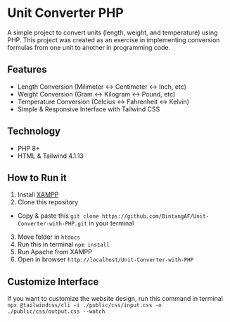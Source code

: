 # Unit Converter PHP
A simple project to convert units (length, weight, and temperature) using PHP.
This project was created as an exercise in implementing conversion formulas from one unit to another in programming code.

## Features
- Length Conversion (Milimeter ↔ Centimeter ↔ Inch, etc)
- Weight Conversion (Gram ↔ Kilogram ↔ Pound, etc)
- Temperature Conversion (Celcius ↔ Fahrenheit ↔ Kelvin)
- Simple & Responsive Interface with Tailwind CSS

## Technology
- PHP 8+
- HTML & Tailwind 4.1.13

## How to Run it
1. Install [XAMPP](https://www.apachefriends.org/download.html)
2. Clone this repository
  - Copy & paste this `git clone https://github.com/BintangAF/Unit-Converter-with-PHP.git` in your terminal
3. Move folder in `htdocs`
4. Run this in terminal `npm install`
5. Run Apache from XAMPP
6. Open in browser `http://localhost/Unit-Converter-with-PHP`

## Customize Interface
If you want to customize the website design, run this command in terminal `npx @tailwindcss/cli -i ./public/css/input.css -o ./public/css/output.css --watch`


